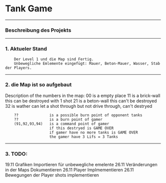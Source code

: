 # Tank Game 
---
### Beschreibung des Projekts 

---
### 1. Aktueler Stand
        Der Level 1 und die Map sind Fertig. 
        Unbewegliche Emlemente eingefügt: Mauer, Beton-Mauer, Wasser, Stab der Players.
---
### 2. die Map ist so aufgebaut 

Description of the numbers in the map:
        00              is a empty place
        11              is a brick-wall this can be destroyed with 1 shot
        21              is a beton-wall this can't be destroyed
        32              is wather can let a shot through but not drive through, can't destryed
        
        ??              is a possible burn point of opponent tanks
        ??              is a burn point of gamer 
        (91,92,93,94)   is a command point of gamer 
                        if this destryed is GAME OVER
                        if gamer have no more tanks is GAME OVER
                        the gamer have 3 Lifs = 3 Tanks
***
### 3. TODO: 
19.11 Grafiken Importieren für unbewegliche emelente
26.11 Veränderungen in der Maps Dokumentieren
26.11 Player Implmementieren
26.11 Bewegungen der Player
shots implementieren

